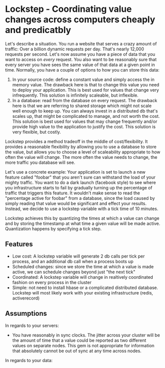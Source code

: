 # Lockstep - Coordinating value changes across computers cheaply and predicatbly

Let's describe a situation.  You run a website that serves a crazy amount of traffic: Over a billion dynamic requests per day.  That's nearly 12,000 requests per second.  Let's now assume you have a piece of data that you want to access on _every_ request. You also want to be reasonably sure that every server you have sees the same value of that data at a given point in time.  Normally, you have a couple of options to how you can store this data:

1.  In your source code:  define a constant value and simply access the in memory value.  The drawback here is that to change this value you need to deploy your application.  This is best used for values that change very infrequently.  This solution is infinitely scaleable, but inflexible.
1.  In a database: read from the database on every request.  The drawback here is that we are referring to shared storage which might not scale well enough to keep up.  You can always invest in a distributed db that's scales up, that might be complicated to manage, and not worth the cost.  This solution is best used for values that may change frequently and/or provide high value to the application to justify the cost.  This solution is very flexible, but costly.

Lockstep provides a method tradeoff in the middle of cost/flexibility.  It provides a reasonable flexibility by allowing you to use a database to store the value, but allows you to choose a level of scaleability appropriate to how often the value will change.  The more often the value needs to change, the more traffic you database will see.

Let's use a concrete example:  Your application is set to launch a new feature called "foobar" that you aren't sure can withstand the load of your mighty traffic.  You want to do a dark launch (facebook style) to see where you infrastructure starts to fail by gradually turning up the percentage of traffic that triggers this feature.  It wouldn't make sense to read the "percentage active for foobar" from a database, since the load caused by simply reading that value would be significant and effect your results.  Instead, we decide to use a lockstep variable with a tick time of 10 minutes.

Lockstep achieves this by quantizing the times at which a value can change and by storing the timestamp at what time a given value will be made active.  Quantization happens by specifying a tick step.

## Features

- Low cost: A lockstep variable will generate 2 db calls per tick per process, and an additional db call when a process boots up
- Scheduled changes:  since we store the time at which a value is made active, we can schedule changes beyond just "the next tick"
- Coordinated: A lockstep variable will change in realtively coordinated fashion on every process in the cluster
- Simple: not need to install hbase or a complicated distributed database.  Lockstep will most likely work with your existing infrastructure (redis, activerecord)


## Assumptions

In regards to your servers:
- You have reasonably in sync clocks.  The jitter across your cluster will be the amount of time that a value could be reported as two different values on separate nodes.  This gem is not appropriate for information that absolutely cannot be out of sync at any time across nodes.

In regards to your data:

